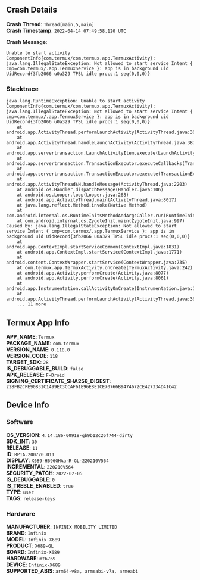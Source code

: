 ## Crash Details

**Crash Thread**: `Thread[main,5,main]`  
**Crash Timestamp**: `2022-04-14 07:49:58.120 UTC`  

**Crash Message**:
```
Unable to start activity ComponentInfo{com.termux/com.termux.app.TermuxActivity}: java.lang.IllegalStateException: Not allowed to start service Intent { cmp=com.termux/.app.TermuxService }: app is in background uid UidRecord{3fb2066 u0a329 TPSL idle procs:1 seq(0,0,0)}
```


### Stacktrace

```
java.lang.RuntimeException: Unable to start activity ComponentInfo{com.termux/com.termux.app.TermuxActivity}: java.lang.IllegalStateException: Not allowed to start service Intent { cmp=com.termux/.app.TermuxService }: app is in background uid UidRecord{3fb2066 u0a329 TPSL idle procs:1 seq(0,0,0)}
	at android.app.ActivityThread.performLaunchActivity(ActivityThread.java:3634)
	at android.app.ActivityThread.handleLaunchActivity(ActivityThread.java:3879)
	at android.app.servertransaction.LaunchActivityItem.execute(LaunchActivityItem.java:85)
	at android.app.servertransaction.TransactionExecutor.executeCallbacks(TransactionExecutor.java:135)
	at android.app.servertransaction.TransactionExecutor.execute(TransactionExecutor.java:95)
	at android.app.ActivityThread$H.handleMessage(ActivityThread.java:2203)
	at android.os.Handler.dispatchMessage(Handler.java:106)
	at android.os.Looper.loop(Looper.java:268)
	at android.app.ActivityThread.main(ActivityThread.java:8017)
	at java.lang.reflect.Method.invoke(Native Method)
	at com.android.internal.os.RuntimeInit$MethodAndArgsCaller.run(RuntimeInit.java:627)
	at com.android.internal.os.ZygoteInit.main(ZygoteInit.java:997)
Caused by: java.lang.IllegalStateException: Not allowed to start service Intent { cmp=com.termux/.app.TermuxService }: app is in background uid UidRecord{3fb2066 u0a329 TPSL idle procs:1 seq(0,0,0)}
	at android.app.ContextImpl.startServiceCommon(ContextImpl.java:1831)
	at android.app.ContextImpl.startService(ContextImpl.java:1771)
	at android.content.ContextWrapper.startService(ContextWrapper.java:735)
	at com.termux.app.TermuxActivity.onCreate(TermuxActivity.java:242)
	at android.app.Activity.performCreate(Activity.java:8077)
	at android.app.Activity.performCreate(Activity.java:8061)
	at android.app.Instrumentation.callActivityOnCreate(Instrumentation.java:1315)
	at android.app.ActivityThread.performLaunchActivity(ActivityThread.java:3607)
	... 11 more

```
##


## Termux App Info

**APP_NAME**: `Termux`  
**PACKAGE_NAME**: `com.termux`  
**VERSION_NAME**: `0.118.0`  
**VERSION_CODE**: `118`  
**TARGET_SDK**: `28`  
**IS_DEBUGGABLE_BUILD**: `false`  
**APK_RELEASE**: `F-Droid`  
**SIGNING_CERTIFICATE_SHA256_DIGEST**: `228FB2CFE90831C1499EC3CCAF61E96E8E1CE70766B9474672CE427334D41C42`  
##


## Device Info

### Software

**OS_VERSION**: `4.14.186-00918-gb9b12c26f744-dirty`  
**SDK_INT**: `30`  
**RELEASE**: `11`  
**ID**: `RP1A.200720.011`  
**DISPLAY**: `X689-H696GHAa-R-GL-220210V564`  
**INCREMENTAL**: `220210V564`  
**SECURITY_PATCH**: `2022-02-05`  
**IS_DEBUGGABLE**: `0`  
**IS_TREBLE_ENABLED**: `true`  
**TYPE**: `user`  
**TAGS**: `release-keys`  

### Hardware

**MANUFACTURER**: `INFINIX MOBILITY LIMITED`  
**BRAND**: `Infinix`  
**MODEL**: `Infinix X689`  
**PRODUCT**: `X689-GL`  
**BOARD**: `Infinix-X689`  
**HARDWARE**: `mt6769`  
**DEVICE**: `Infinix-X689`  
**SUPPORTED_ABIS**: `arm64-v8a, armeabi-v7a, armeabi`  
##
